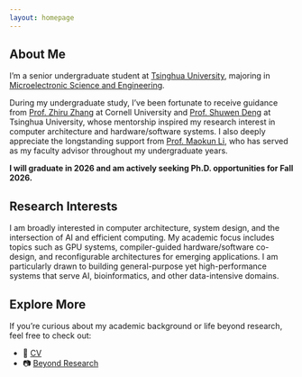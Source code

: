 ```yaml
---
layout: homepage
---
```


## About Me

I’m a senior undergraduate student at [Tsinghua University](https://www.tsinghua.edu.cn/en/), majoring in [Microelectronic Science and Engineering](https://www.ee.tsinghua.edu.cn/en/).

During my undergraduate study, I’ve been fortunate to receive guidance from [Prof. Zhiru Zhang](https://www.csl.cornell.edu/~zhiruz/) at Cornell University and [Prof. Shuwen Deng](https://www.thu-haslab.org/author/shuwen-deng/) at Tsinghua University, whose mentorship inspired my research interest in computer architecture and hardware/software systems. I also deeply appreciate the longstanding support from [Prof. Maokun Li](https://web.ee.tsinghua.edu.cn/limaokun1/en/index.htm), who has served as my faculty advisor throughout my undergraduate years.

**I will graduate in 2026 and am actively seeking Ph.D. opportunities for Fall 2026.**

## Research Interests

I am broadly interested in computer architecture, system design, and the intersection of AI and efficient computing. My academic focus includes topics such as GPU systems, compiler-guided hardware/software co-design, and reconfigurable architectures for emerging applications. I am particularly drawn to building general-purpose yet high-performance systems that serve AI, bioinformatics, and other data-intensive domains.

## Explore More

If you’re curious about my academic background or life beyond research, feel free to check out:

- 📄 [CV](./cv.html)
- 📷 [Beyond Research](./beyond.html)

<!-- {% include_relative _includes/publications.md %}

{% include_relative _includes/services.md %} -->
